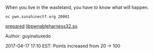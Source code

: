 When you live in the wasteland, you have to know what will happen.

`nc pwn.sunshinectf.org 20001`

[prepared](http://pwn.sunshinectf.org/prepared)
[libpwnableharness32.so](http://pwn.sunshinectf.org/libpwnableharness32.so)

Author: guyinatuxedo

2017-04-17 17:10 EST: Points increased from 20 -> 100
